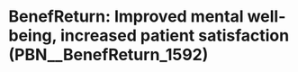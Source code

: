 # BenefReturn: __Improved mental well-being, increased patient satisfaction__ (PBN__BenefReturn_1592)

